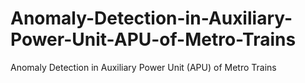 # Anomaly-Detection-in-Auxiliary-Power-Unit-APU-of-Metro-Trains
Anomaly Detection in Auxiliary Power Unit (APU) of Metro Trains
